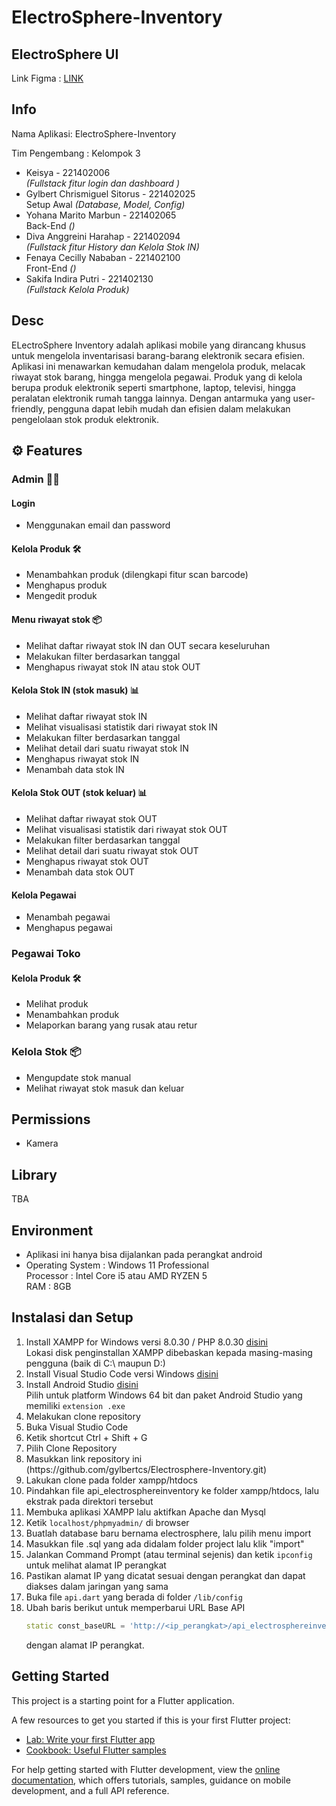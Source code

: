 # ElectroSphere-Inventory

## ElectroSphere UI
Link Figma : [LINK](https://www.figma.com/design/gPAEbwKWjsyXgeInVxLrRq/Pemob---Inventory?node-id=250-149&t=aTD7qhuXyFqz013D-1)

## Info
<p>Nama Aplikasi: ElectroSphere-Inventory</p>
<p>Tim Pengembang : Kelompok 3</p>

- Keisya - 221402006<br>  <i>(Fullstack fitur login dan dashboard )</i>
- Gylbert Chrismiguel Sitorus - 221402025
<br> Setup Awal <i>(Database, Model, Config)</i>
- Yohana Marito Marbun - 221402065
<br> Back-End  <i>()</i>
- Diva Anggreini Harahap - 221402094<br> <i>(Fullstack fitur History dan Kelola Stok IN)</i>
- Fenaya Cecilly Nababan - 221402100<br> Front-End  <i>()</i>
- Sakifa Indira Putri - 221402130<br> <i>(Fullstack Kelola Produk)</i>

## Desc
ELectroSphere Inventory adalah aplikasi mobile yang dirancang khusus untuk mengelola inventarisasi barang-barang elektronik secara efisien. Aplikasi ini menawarkan kemudahan dalam mengelola produk, melacak riwayat stok barang, hingga mengelola pegawai. Produk yang di kelola berupa produk elektronik seperti smartphone, laptop, televisi, hingga peralatan elektronik rumah tangga lainnya. Dengan antarmuka yang user-friendly, pengguna dapat lebih mudah dan efisien dalam melakukan pengelolaan stok produk elektronik.


## ⚙️ Features 

### Admin 🧑‍🦱

####  Login
- Menggunakan email dan password
  
####  Kelola Produk 🛠️
- Menambahkan produk (dilengkapi fitur scan barcode)
- Menghapus produk
- Mengedit produk

#### Menu riwayat stok 📦
- Melihat daftar riwayat stok IN dan OUT secara keseluruhan
- Melakukan filter berdasarkan tanggal
- Menghapus riwayat stok IN atau stok OUT

#### Kelola Stok IN (stok masuk) 📊
- Melihat daftar riwayat stok IN
- Melihat visualisasi statistik dari riwayat stok IN
- Melakukan filter berdasarkan tanggal
- Melihat detail dari suatu riwayat stok IN
- Menghapus riwayat stok IN
- Menambah data stok IN

#### Kelola Stok OUT (stok keluar) 📊
- Melihat daftar riwayat stok OUT
- Melihat visualisasi statistik dari riwayat stok OUT
- Melakukan filter berdasarkan tanggal
- Melihat detail dari suatu riwayat stok OUT
- Menghapus riwayat stok OUT
- Menambah data stok OUT

#### Kelola Pegawai
- Menambah pegawai
- Menghapus pegawai

### Pegawai Toko

####  Kelola Produk 🛠️
- Melihat produk
- Menambahkan produk
- Melaporkan barang yang rusak atau retur

### Kelola Stok 📦
- Mengupdate stok manual
- Melihat riwayat stok masuk dan keluar

## Permissions
- Kamera

## Library
TBA

## Environment
- Aplikasi ini hanya bisa dijalankan pada perangkat android
- Operating System : Windows 11 Professional <br>
  Processor : Intel Core i5 atau AMD RYZEN 5 <br>
  RAM : 8GB
  
## Instalasi dan Setup
1. Install XAMPP for Windows versi 8.0.30 / PHP 8.0.30 [disini](https://www.apachefriends.org/download.html) <br>
   Lokasi disk penginstallan XAMPP dibebaskan kepada masing-masing pengguna (baik di C:\ maupun D:\) <br>
2. Install Visual Studio Code versi Windows [disini](https://code.visualstudio.com/download) <br>
3. Install Android Studio [disini](https://developer.android.com/studio?hl=id) <br>
   Pilih untuk platform Windows 64 bit dan paket Android Studio yang memiliki `extension .exe`
4. Melakukan clone repository <br>
   <li>Buka Visual Studio Code</li>
   <li>Ketik shortcut Ctrl + Shift + G</li>
   <li>Pilih Clone Repository </li>
   <li>Masukkan link repository ini (https://github.com/gylbertcs/Electrosphere-Inventory.git)</li>
   <li>Lakukan clone pada folder xampp/htdocs</li>
   <li>Pindahkan file api_electrosphereinventory ke folder xampp/htdocs, lalu ekstrak pada direktori tersebut</li>
5. Membuka aplikasi XAMPP lalu aktifkan Apache dan Mysql <br>
6. Ketik `localhost/phpmyadmin/` di browser <br>
7. Buatlah database baru bernama electrosphere, lalu pilih menu import <br>
8. Masukkan file .sql yang ada didalam folder project lalu klik "import"
9. Jalankan Command Prompt (atau terminal sejenis) dan ketik `ipconfig` untuk melihat alamat IP perangkat
10. Pastikan alamat IP yang dicatat sesuai dengan perangkat dan dapat diakses dalam jaringan yang sama
11. Buka file `api.dart` yang berada di folder `/lib/config`
12. Ubah baris berikut untuk memperbarui URL Base API <br>
    ```dart
    static const_baseURL = 'http://<ip_perangkat>/api_electrosphereinventory';
    ```
    dengan alamat IP perangkat.
    
## Getting Started

This project is a starting point for a Flutter application.

A few resources to get you started if this is your first Flutter project:

- [Lab: Write your first Flutter app](https://docs.flutter.dev/get-started/codelab)
- [Cookbook: Useful Flutter samples](https://docs.flutter.dev/cookbook)

For help getting started with Flutter development, view the
[online documentation](https://docs.flutter.dev/), which offers tutorials,
samples, guidance on mobile development, and a full API reference.

